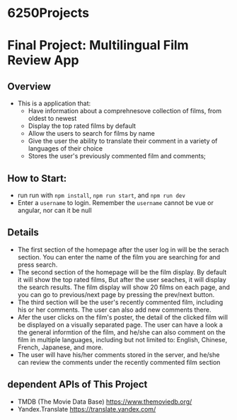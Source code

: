 # 6250Projects
# Final Project: Multilingual Film Review App

## Overview
* This is a application that:
    * Have information about a comprehnesove collection of films, from oldest to newest
    * Display the top rated films by default
    * Allow the users to search for films by name
    * Give the user the ability to translate their comment in a variety of languages of their choice
    * Stores the user's previously commented film and comments;
    

## How to Start:
* run run with `npm install`, `npm run start`, and  `npm run dev`
* Enter a `username` to login. Remember the `username` cannot be vue or angular, nor can it be null

## Details
* The first section of the homepage after the user log in will be the serach section. You can enter the name of the film you are searching for and press search.
* The second section of the homepage will be the film display. By default it will show the top rated films, But after the user seaches, it will display the search results. The film display will show 20 films on each page, and you can go to previous/next page by pressing the prev/next button. 
* The third section will be the user's recently commented film, including his or her comments. The user can also add new comments there. 
* Afer the user clicks on the film's poster, the detail of the clicked film will be displayed on a visually separated page. The user can have a look a the general informtion of the film, and he/she can also comment on the film in multiple languages, including but not limited to: English, Chinese, French, Japanese, and more.
* The user will have his/her comments stored in the server, and he/she can review the comments under the recently commented film section

## dependent APIs of This Project
* TMDB (The Movie Data Base) https://www.themoviedb.org/
* Yandex.Translate  https://translate.yandex.com/


